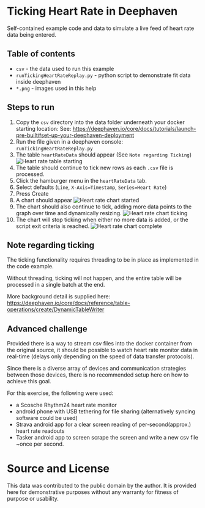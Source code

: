 # Ticking Heart Rate in Deephaven

Self-contained example code and data to simulate a live feed of heart rate data being entered.

## Table of contents

 * `csv` - the data used to run this example
 * `runTickingHeartRateReplay.py` - python script to demonstrate fit data inside deephaven 
 * `*.png` - images used in this help

## Steps to run

1. Copy the `csv` directory into the data folder underneath your docker starting location:
   See: https://deephaven.io/core/docs/tutorials/launch-pre-built#set-up-your-deephaven-deployment
1. Run the file given in a deephaven console: `runTickingHeartRateReplay.py`
1. The table `heartRateData` should appear (See `Note regarding Ticking`)
   ![Heart rate table starting](heartRateTableStart.png "Heart rate chart")   
1. The table should continue to tick new rows as each `.csv` file is processed.
1. Click the hamburger menu in the `heartRateData` tab.
1. Select defaults (`Line`, `X-Axis=Timestamp`, `Series=Heart Rate`)
1. Press Create
1. A chart should appear
   ![Heart rate chart started](heartRateChartStart.png "Heart rate chart started")
1. The chart should also continue to tick, adding more data points to the graph over time and dynamically resizing.
   ![Heart rate chart ticking](heartRateChartMiddle.png "Heart rate chart")
1. The chart will stop ticking when either no more data is added, or the script exit criteria is reached.
   ![Heart rate chart complete](heartRateChartEnd.png "Heart rate chart complete")

## Note regarding ticking

The ticking functionality requires threading to be in place as implemented in the code example.

Without threading, ticking will not happen, and the entire table will be processed in a single batch at the end.

More background detail is supplied here: https://deephaven.io/core/docs/reference/table-operations/create/DynamicTableWriter

## Advanced challenge

Provided there is a way to stream csv files into the docker container from the original source, it should be possible to watch heart rate monitor data in real-time (delays only depending on the speed of data transfer protocols).

Since there is a diverse array of devices and communication strategies between those devices, there is no recommended setup here on how to achieve this goal.

For this exercise, the following were used:
* a Scosche Rhythm24 heart rate monitor
* android phone with USB tethering for file sharing (alternatively syncing software could be used)
* Strava android app for a clear screen reading of per-second(approx.) heart rate readouts
* Tasker android app to screen scrape the screen and write a new csv file ~once per second.

# Source and License

This data was contributed to the public domain by the author. It is provided here for demonstrative purposes without any warranty for fitness of purpose or usability.
